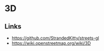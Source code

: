 # 3D

## Links
- https://github.com/StrandedKitty/streets-gl
- https://wiki.openstreetmap.org/wiki/3D